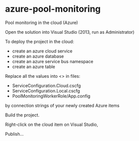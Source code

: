 # azure-pool-monitoring
Pool monitoring in the cloud (Azure)

Open the solution into Visual Studio (2013, run as Administrator)

To deploy the project in the cloud:
- create an azure cloud service
- create an azure database
- create an azure service bus namespace
- create an azure table

Replace all the values into <> in files:
- ServiceConfiguration.Cloud.cscfg
- ServiceConfiguration.Local.cscfg
- PoolMonitoringWorkerRole/App.config

by connection strings of your newly created Azure items


Build the project.


Right-click on the cloud item on Visual Studio, 

Publish...
